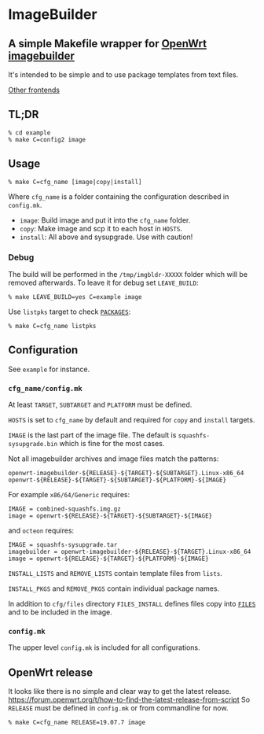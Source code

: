 # ImageBuilder

## A simple Makefile wrapper for [OpenWrt imagebuilder](https://openwrt.org/docs/guide-user/additional-software/imagebuilder)

It's intended to be simple and to use package templates from text files.

[Other frontends](https://openwrt.org/docs/guide-developer/imagebuilder_frontends)

## TL;DR
```
% cd example
% make C=config2 image
```

## Usage
```
% make C=cfg_name [image|copy|install]
```
Where `cfg_name` is a folder containing the configuration described in `config.mk`.

- `image`: Build image and put it into the `cfg_name` folder.
- `copy`: Make image and scp it to each host in `HOSTS`.
- `install`: All above and sysupgrade. Use with caution!


### Debug

The build will be performed in the `/tmp/imgbldr-XXXXX` folder which will be removed afterwards.
To leave it for debug set `LEAVE_BUILD`:
```
% make LEAVE_BUILD=yes C=example image
```


Use `listpks` target to check [`PACKAGES`](https://openwrt.org/docs/guide-user/additional-software/imagebuilder#packages_variable):

```
% make C=cfg_name listpks
```

## Configuration

See `example` for instance.

### `cfg_name/config.mk`

At least `TARGET`, `SUBTARGET` and `PLATFORM` must be defined.

`HOSTS` is set to `cfg_name` by default and required for `copy` and `install` targets.

`IMAGE` is the last part of the image file.
The default is `squashfs-sysupgrade.bin` which is fine for the most cases.

Not all imagebuilder archives and image files match the patterns:

`openwrt-imagebuilder-${RELEASE}-${TARGET}-${SUBTARGET}.Linux-x86_64`
`openwrt-${RELEASE}-${TARGET}-${SUBTARGET}-${PLATFORM}-${IMAGE}`

For example `x86/64/Generic` requires:

```
IMAGE = combined-squashfs.img.gz
image = openwrt-${RELEASE}-${TARGET}-${SUBTARGET}-${IMAGE}
```

and `octeon` requires:
```
IMAGE = squashfs-sysupgrade.tar
imagebuilder = openwrt-imagebuilder-${RELEASE}-${TARGET}.Linux-x86_64
image = openwrt-${RELEASE}-${TARGET}-${PLATFORM}-${IMAGE}
```

`INSTALL_LISTS` and `REMOVE_LISTS` contain template files from `lists`.

`INSTALL_PKGS` and `REMOVE_PKGS` contain individual package names.

In addition to `cfg/files` directory
`FILES_INSTALL` defines files copy into
[`FILES`](https://openwrt.org/docs/guide-user/additional-software/imagebuilder#files_variable)
and to be included in the image.

### `config.mk`
The upper level `config.mk` is included for all configurations.

## OpenWrt release
It looks like there is no simple and clear way to get the latest release.
https://forum.openwrt.org/t/how-to-find-the-latest-release-from-script
So `RELEASE` must be defined in `config.mk` or from commandline for now.
```
% make C=cfg_name RELEASE=19.07.7 image
```
